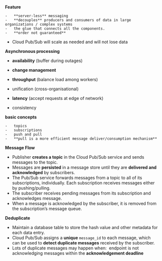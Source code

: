 **Feature**

	-   **server-less** messaging 
	-   **decouples** producers and consumers of data in large organizations / complex systems
	-   the glue that connects all the components. 
	-   **order not guaranteed**
- Cloud Pub/Sub will scale as needed and will not lose data

  
  

**Asynchronous processing** 

- **availability** (buffer during outages) 

- **change management** 

- **throughput** (balance load among workers) 

- unification (cross-organisational) 

- **latency** (accept requests at edge of network) 

-   consistency

  

**basic concepts**

	-   topics
	-   subscriptions
	-   push and pull 
	-   **pull is a more efficient message deliver/consumption mechanism**

  

**Message Flow** 

-   Publisher **creates a topic** in the Cloud Pub/Sub service and sends messages to the topic. 
-   Messages are **persisted** in a message store until they are **delivered and acknowledged** by subscribers. 
-   The Pub/Sub service forwards messages from a topic to all of its subscriptions, individually. Each subscription receives messages either by pushing/pulling. 
-   The subscriber receives pending messages from its subscription and acknowledges message.
-   When a message is acknowledged by the subscriber, it is removed from the subscription’s message queue. 

  

**Deduplicate**

-   Maintain a database table to store the hash value and other metadata for each data entry.
-   Cloud Pub/Sub assigns a **unique** `message_id` to each message, which can be used to **detect duplicate messages** received by the subscriber. 
-   Lots of duplicate messages may happen when:  endpoint is not acknowledging messages within the **acknowledgement deadline**